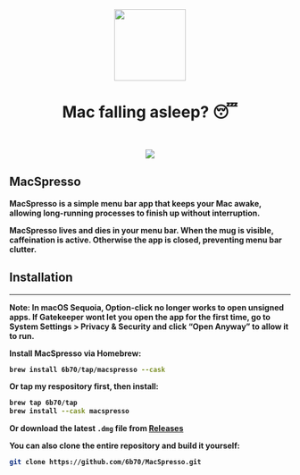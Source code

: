 <div align="center">
	<img src="https://i.imgur.com/eD4tNl7.png" width="128" height="128" />
	<h1><strong>Mac falling asleep? 😴</h1>
	
</div>
<br>

<p align="center">
    <img
      src="https://i.giphy.com/media/v1.Y2lkPTc5MGI3NjExbThodWp6emd5cGRmYTllNDk0ejQwdzRja25yaGNnZGJubTYxeW1xcyZlcD12MV9pbnRlcm5hbF9naWZfYnlfaWQmY3Q9Zw/TTXm7uxvWukoetU4Ur/giphy.gif">
  </p>
 

## MacSpresso
MacSpresso is a simple menu bar app that keeps your Mac awake, allowing long-running processes to finish up without interruption.

MacSpresso lives and dies in your menu bar. When the mug is visible, caffeination is active. Otherwise the app is closed, preventing menu bar clutter. 

## Installation
------------
**Note:** In macOS Sequoia, Option-click no longer works to open unsigned apps. If Gatekeeper wont let you open the app for the first time, go to **System Settings > Privacy & Security** and click **“Open Anyway”** to allow it to run.

Install MacSpresso via Homebrew:
  ```bash
  brew install 6b70/tap/macspresso --cask
  ```
  Or tap my respository first, then install:
  ```bash
  brew tap 6b70/tap
  brew install --cask macspresso
  ```

Or download the latest `.dmg` file from [Releases](https://github.com/6b70/MacSpresso/releases)

You can also clone the entire repository and build it yourself:

```sh
git clone https://github.com/6b70/MacSpresso.git
```



